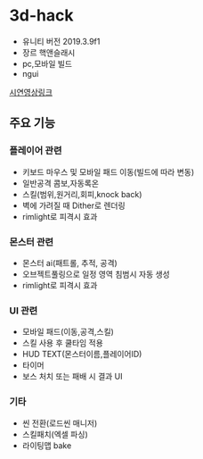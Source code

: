 # 3d-hack
- 유니티 버전 2019.3.9f1
- 장르 핵앤슬래시
- pc,모바일 빌드
- ngui  

[시연영상링크](https://youtu.be/dySRriJ5y60)

## 주요 기능
### 플레이어 관련
- 키보드 마우스 및 모바일 패드 이동(빌드에 따라 변동)
- 일반공격 콤보,자동록온
- 스킬(범위,원거리,회피,knock back)
- 벽에 가려질 때 Dither로 렌더링
- rimlight로 피격시 효과
### 몬스터 관련
- 몬스터 ai(패트롤, 추적, 공격)
- 오브젝트풀링으로 일정 영역 침범시 자동 생성
- rimlight로 피격시 효과
### UI 관련
- 모바일 패드(이동,공격,스킬)
- 스킬 사용 후 쿨타임 적용
- HUD TEXT(몬스터이름,플레이어ID)
- 타이머
- 보스 처치 또는 패배 시 결과 UI
### 기타
- 씬 전환(로드씬 매니저)
- 스킬패치(엑셀 파싱)
- 라이팅맵 bake
